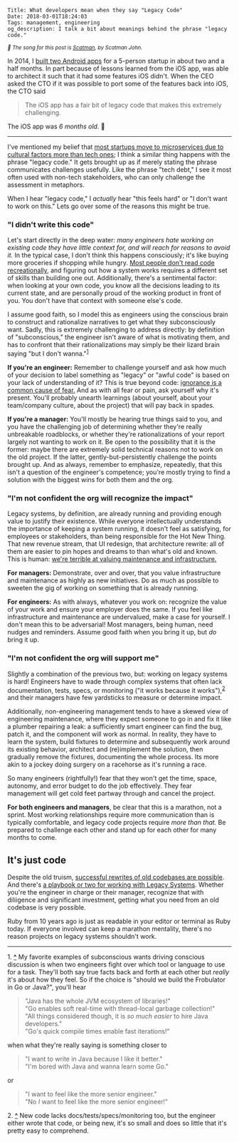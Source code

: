    Title: What developers mean when they say "Legacy Code"
    Date: 2018-03-01T18:24:03
    Tags: management, engineering
    og_description: I talk a bit about meanings behind the phrase "legacy code."

<small><em>🎵 The song for this post is <a href="https://www.youtube.com/watch?v=Hy8kmNEo1i8">Scatman</a>, by Scatman John.</em></small>

In 2014, I [built two Android apps][1] for a 5-person startup in about two and a
half months. In part because of lessons learned from the iOS app, was able to
architect it such that it had some features iOS didn't. When the CEO asked the
CTO if it was possible to port some of the features back into iOS, the CTO said 

> The iOS app has a fair bit of legacy code that makes this extremely challenging.

The iOS app was _6 months old._ 🤔

---

I've mentioned my belief that [most startups move to microservices due to
cultural factors more than tech ones][2]; I think a similar thing happens
with the phrase "legacy code." It gets brought up as if merely stating the
phrase communicates challenges usefully. Like the phrase "tech debt,"
I see it most often used with non-tech stakeholders, who can only
challenge the assessment in metaphors.

When I hear "legacy code," I _actually_ hear "this feels hard" or "I don't want
to work on this." Lets go over some of the reasons this might be true.

### "I didn't write this code"

Let's start directly in the deep water: _many engineers hate working on existing
code they have little context for, and will reach for reasons to avoid it._ In
the typical case, I don't think this happens consciously; it's like buying more
groceries if shopping while hungry. [Most people don't read code
recreationally][8], and figuring out how a system works requires a different set
of skills than building one out. Additionally, there's a sentimental factor:
when looking at your own code, you know all the decisions leading to its current
state, and are personally proud of the working product in front of you. You
don't have that context with someone else's code.

I assume good faith, so I model this as engineers using the conscious brain to
construct and rationalize narratives to get what they subconsciously want.
Sadly, this is extremely challenging to address directly: by definition of
"subconscious," the engineer isn't aware of what is motivating them, and has to
confront that their rationalizations may simply be their lizard brain saying
"but I don't wanna."<sup id="place1"><a href="#footnote1">1</a></sup>

**If you're an engineer:** Remember to challenge yourself and ask how much
of your decision to label something as "legacy" or "awful code" is based on your
lack of understanding of it? This is true beyond code: [ignorance is a common
cause of fear.][4] And as with all fear or pain, ask yourself why it's present.
You'll probably unearth learnings (about yourself, about your team/company
culture, about the project) that will pay back in spades.

**If you're a manager:** You'll mostly be hearing true things said to you, and
you have the challenging job of determining whether they're really unbreakable
roadblocks, or whether they're rationalizations of your report largely not
wanting to work on it. Be open to the possibility that it is the former: maybe
there are extremely solid technical reasons not to work on the old project. If
the latter, gently-but-persistently challenge the points brought up. And as
always, remember to emphasize, repeatedly, that this isn't a question of the engineer's
competence; you're mostly trying to find a solution with the biggest wins for
both them and the org.

### "I'm not confident the org will recognize the impact"

Legacy systems, by definition, are already running and providing enough value to
justify their existence. While everyone intellectually understands the
importance of keeping a system running, it doesn't feel as satisfying, for
employees or stakeholders, than being responsible for the Hot New
Thing. That new revenue stream, that UI redesign, that architecture rewrite:
all of them are easier to pin hopes and dreams to than what's old and known.
This is human: [we're terrible at valuing maintenance and infrastructure.][5]

**For managers:** Demonstrate, over and over, that you value infrastructure and
maintenance as highly as new initiatives. Do as much as possible to sweeten the
gig of working on something that is already running.

**For engineers:** As with always, whatever you work on: recognize the value of
your work and ensure your employer does the same. If you feel like
infrastructure and maintenance are undervalued, make a case for yourself. I don't
mean this to be adversarial! Most managers, being human, need nudges and
reminders. Assume good faith when you bring it up, but _do_ bring it up.

### "I'm not confident the org will support me"

Slightly a combination of the previous two, but: working on legacy systems is
hard! Engineers have to wade through complex systems that often lack
documentation, tests, specs, or monitoring ("it works because it works"),<sup id="place2"><a href="#footnote2">2</a></sup>
and their managers have few yardsticks to measure or determine impact.

Additionally, non-engineering management tends to have a skewed view of
engineering maintenance, where they expect someone to go in and fix
it like a plumber repairing a leak: a sufficiently smart engineer
can find the bug, patch it, and the component will work as normal. In reality,
they have to learn the system, build fixtures to determine and subsequently work
around its existing behavior, architect and (re)implement the solution, then
gradually remove the fixtures, documenting the whole process. Its more akin to a
jockey doing surgery on a racehorse as it's running a race.

So many engineers (rightfully!) fear that they won't get the time, space,
autonomy, and error budget to do the job effectively. They fear management
will get cold feet partway through and cancel the project.

**For both engineers and managers**, be clear that this is a marathon, not a
sprint. Most working relationships require more communication than is typically
comfortable, and legacy code projects require _more than that._ Be prepared to
challenge each other and stand up for each other for many months to come.

## It's just code

Despite the old truism, [successful rewrites of old codebases are possible][6].
And there's [a playbook or two for working with Legacy Systems][7]. Whether
you're the engineer in charge or their manager, recognize that with diliigence
and significant investment, getting what you need from an old codebase is very
possible.

Ruby from 10 years ago is just as readable in your editor or terminal as Ruby
today. If everyone involved can keep a marathon mentality, there's no reason
projects on legacy systems shouldn't work.

---

<span id="footnote1">1.</span> <a href="#place1"><strong>^</strong></a>
My favorite examples of subconscious wants driving conscious discussion is when
two engineers fight over which tool or language to use for a task. They'll both
say true facts back and forth at each other but _really_ it's about how they
feel. So if the choice is "should we build the Frobulator in Go or Java?",
you'll hear

> "Java has the whole JVM ecosystem of libraries!" <br />
> "Go enables soft real-time with thread-local garbage collection!"<br />
> "All things considered though, it is _so much easier_ to hire Java developers."<br />
> "Go's quick compile times enable fast iterations!"

when what they're really saying is something closer to

> "I want to write in Java because I like it better." <br />
> "I'm bored with Java and wanna learn some Go."

or

> "I want to feel like the more senior engineer." <br />
> "No <em>I</em> want to feel like the more senior engineer!"


<span id="footnote2">2.</span> <a href="#place2"><strong>^</strong></a>
New code lacks docs/tests/specs/monitoring too, but the engineer either wrote
that code, or being new, it's so small and does so little that it's pretty easy
to comprehend.

   [1]: /2014/12/tech-of-sup-android.html
   [2]: /2018/01/services-monoliths-modularity.html
   [4]: https://getyarn.io/yarn-clip/96561391-aa34-4498-b371-9a8373fa16d9
   [5]: https://www.youtube.com/watch?v=Wpzvaqypav8
   [6]: https://programmingisterrible.com/post/73023853878/getting-away-with-rewriting-code-from-scratch
   [7]: https://www.goodreads.com/book/show/44919.Working_Effectively_with_Legacy_Code
   [8]: http://akkartik.name/post/comprehension
